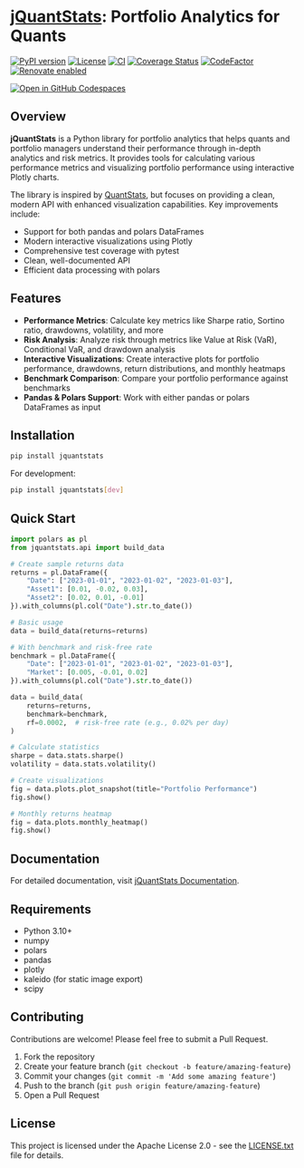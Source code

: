 # [jQuantStats](https://tschm.github.io/jquantstats/book): Portfolio Analytics for Quants

[![PyPI version](https://badge.fury.io/py/jquantstats.svg)](https://badge.fury.io/py/jquantstats)
[![License](https://img.shields.io/badge/License-Apache_2.0-blue.svg)](LICENSE.txt)
[![CI](https://github.com/tschm/jquantstats/actions/workflows/ci.yml/badge.svg)](https://github.com/tschm/jquantstats/actions/workflows/ci.yml)
[![Coverage Status](https://coveralls.io/repos/github/tschm/jquantstats/badge.svg?branch=main)](https://coveralls.io/github/tschm/jquantstats?branch=main)
[![CodeFactor](https://www.codefactor.io/repository/github/tschm/jquantstats/badge)](https://www.codefactor.io/repository/github/tschm/jquantstats)
[![Renovate enabled](https://img.shields.io/badge/renovate-enabled-brightgreen.svg)](https://github.com/renovatebot/renovate)

[![Open in GitHub Codespaces](https://github.com/codespaces/badge.svg)](https://codespaces.new/tschm/jquantstats)

## Overview

**jQuantStats** is a Python library for portfolio analytics
that helps quants and portfolio managers understand their performance
through in-depth analytics and risk metrics. It provides tools
for calculating various performance metrics and visualizing
portfolio performance using interactive Plotly charts.

The library is inspired by [QuantStats](https://github.com/ranaroussi/quantstats),
but focuses on providing a clean, modern API with
enhanced visualization capabilities. Key improvements include:

- Support for both pandas and polars DataFrames
- Modern interactive visualizations using Plotly
- Comprehensive test coverage with pytest
- Clean, well-documented API
- Efficient data processing with polars

## Features

- **Performance Metrics**: Calculate key metrics like Sharpe ratio,
Sortino ratio, drawdowns, volatility, and more
- **Risk Analysis**: Analyze risk through metrics like
Value at Risk (VaR), Conditional VaR, and drawdown analysis
- **Interactive Visualizations**: Create interactive
plots for portfolio performance, drawdowns,
return distributions, and monthly heatmaps
- **Benchmark Comparison**: Compare your portfolio performance against benchmarks
- **Pandas & Polars Support**: Work with either pandas or polars DataFrames as input

## Installation

```bash
pip install jquantstats
```

For development:

```bash
pip install jquantstats[dev]
```

## Quick Start

```python
import polars as pl
from jquantstats.api import build_data

# Create sample returns data
returns = pl.DataFrame({
    "Date": ["2023-01-01", "2023-01-02", "2023-01-03"],
    "Asset1": [0.01, -0.02, 0.03],
    "Asset2": [0.02, 0.01, -0.01]
}).with_columns(pl.col("Date").str.to_date())

# Basic usage
data = build_data(returns=returns)

# With benchmark and risk-free rate
benchmark = pl.DataFrame({
    "Date": ["2023-01-01", "2023-01-02", "2023-01-03"],
    "Market": [0.005, -0.01, 0.02]
}).with_columns(pl.col("Date").str.to_date())

data = build_data(
    returns=returns,
    benchmark=benchmark,
    rf=0.0002,  # risk-free rate (e.g., 0.02% per day)
)

# Calculate statistics
sharpe = data.stats.sharpe()
volatility = data.stats.volatility()

# Create visualizations
fig = data.plots.plot_snapshot(title="Portfolio Performance")
fig.show()

# Monthly returns heatmap
fig = data.plots.monthly_heatmap()
fig.show()
```

## Documentation

For detailed documentation, visit [jQuantStats Documentation](https://tschm.github.io/jquantstats/book).

## Requirements

- Python 3.10+
- numpy
- polars
- pandas
- plotly
- kaleido (for static image export)
- scipy

## Contributing

Contributions are welcome! Please feel free to submit a Pull Request.

1. Fork the repository
2. Create your feature branch (`git checkout -b feature/amazing-feature`)
3. Commit your changes (`git commit -m 'Add some amazing feature'`)
4. Push to the branch (`git push origin feature/amazing-feature`)
5. Open a Pull Request

## License

This project is licensed under the Apache
License 2.0 - see the [LICENSE.txt](LICENSE.txt) file for details.
